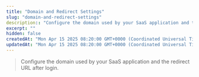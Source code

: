 ```yaml
---
title: "Domain and Redirect Settings"
slug: "domain-and-redirect-settings"
description:: "Configure the domain used by your SaaS application and the redirect URL after login."
excerpt: ""
hidden: false
createdAt: "Mon Apr 15 2025 08:20:00 GMT+0000 (Coordinated Universal Time)"
updatedAt: "Mon Apr 15 2025 08:20:00 GMT+0000 (Coordinated Universal Time)"
---
```


> Configure the domain used by your SaaS application and the redirect URL after login.
